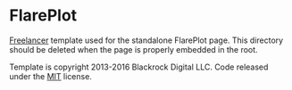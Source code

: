 # FlarePlot

[Freelancer](http://startbootstrap.com/template-overviews/freelancer/) template used for the standalone FlarePlot page. This directory should be deleted when the page is properly embedded in the root.

Template is copyright 2013-2016 Blackrock Digital LLC. Code released under the [MIT](https://github.com/BlackrockDigital/startbootstrap-freelancer/blob/gh-pages/LICENSE) license.
